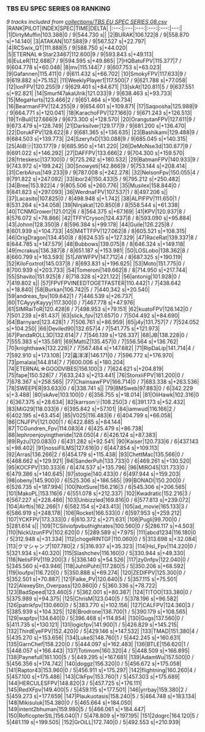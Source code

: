 ### TBS EU SPEC SERIES 08 RANKING
*9 tracks included from [collections/TBS EU SPEC SERIES 08.csv](/collections/TBS%20EU%20SPEC%20SERIES%2008.csv)*
|RANK|PILOT|INDEX|SPEC|TIME|DELTA|
|:---:|:---|:---:|:---:|:---:|---:|
|1|DirtyMuffin|103.388|0 / 9|544.730 s||
|2|BURAK|106.122|8 / 9|558.870 s|+14.140|
|3|ATAKAN|107.588|9 / 9|567.527 s|+22.797|
|4|RCSwix_QT|111.888|5 / 9|588.750 s|+44.020|
|5|ETERNAL☆Star23467|112.600|9 / 9|593.843 s|+49.113|
|6|EuLeR|112.688|7 / 9|594.595 s|+49.865|
|7|HQBatuFPV|115.377|7 / 9|604.778 s|+60.048|
|8|mv|115.144|7 / 9|607.753 s|+63.023|
|9|Gafannen|115.411|0 / 9|611.432 s|+66.702|
|10|SmokyFPV|117.633|9 / 9|619.882 s|+75.152|
|11|WeeklyPlayer1|117.500|7 / 9|621.788 s|+77.058|
|12|IonFPV|120.255|9 / 9|629.401 s|+84.671|
|13|skAt|120.811|5 / 9|637.551 s|+92.821|
|14|Smurf47akaUlrik|121.033|9 / 9|638.463 s|+93.733|
|15|MegaHurts|123.466|2 / 9|651.464 s|+106.734|
|16|BearmanFPV|124.255|9 / 9|654.601 s|+109.871|
|17|Saqoosha|125.988|9 / 9|664.771 s|+120.041|
|18|KarachoFPV|127.166|0 / 9|671.243 s|+126.513|
|19|TriBull|127.666|9 / 9|673.300 s|+128.570|
|20|OrangutanFPV|127.611|9 / 9|673.479 s|+128.749|
|21|Darksilver|129.177|9 / 9|681.200 s|+136.470|
|22|DorukFPV|128.622|8 / 9|681.365 s|+136.635|
|23|Bashikami|129.488|9 / 9|684.503 s|+139.773|
|24|SzeryfxD|130.088|9 / 9|685.045 s|+140.315|
|25|AliB㋡|130.177|9 / 9|685.950 s|+141.220|
|26|DeMoNse3d|130.877|9 / 9|691.022 s|+146.292|
|27|DAFFPV|133.666|2 / 9|704.300 s|+159.570|
|28|frteskesc|137.100|0 / 9|725.262 s|+180.532|
|29|BatmanFPV|140.933|9 / 9|743.972 s|+199.242|
|30|Snowyeti|142.866|9 / 9|753.144 s|+208.414|
|31|CerbAirus|149.233|9 / 9|787.008 s|+242.278|
|32|NelsonFpv|150.055|4 / 9|791.822 s|+247.092|
|33|ibor24|150.433|5 / 9|795.212 s|+250.482|
|34|Bree|153.922|4 / 9|805.506 s|+260.776|
|35|Musilex|158.844|0 / 9|841.823 s|+297.093|
|36|WerdnaFPV|107.537|1 / 8|497.206 s||
|37|Lacasito|107.825|0 / 8|498.948 s|+1.742|
|38|ALPIFPV|111.650|1 / 8|531.264 s|+34.058|
|39|Ninjakat|120.850|8 / 8|558.544 s|+61.338|
|40|TCNMGrower|121.012|6 / 8|564.375 s|+67.169|
|41|KPV|120.937|8 / 8|576.072 s|+78.866|
|42|TFFYCryson|124.437|8 / 8|593.090 s|+95.884|
|43|Johnn|128.350|8 / 8|596.384 s|+99.178|
|44|Guile|126.225|8 / 8|601.939 s|+104.733|
|45|M4TTFPV|127.062|8 / 8|605.521 s|+108.315|
|46|OrigDragon|134.450|8 / 8|624.535 s|+127.329|
|47|RaceRat|139.337|8 / 8|644.785 s|+147.579|
|48|Bubbows|139.075|8 / 8|646.324 s|+149.118|
|49|mcrakus|136.387|8 / 8|651.187 s|+153.981|
|50|LOSLobo|138.362|8 / 8|660.799 s|+163.593|
|51|JWWFPV|147.712|4 / 8|687.325 s|+190.119|
|52|KiloFoxtrot|145.037|8 / 8|693.831 s|+196.625|
|53|Moto|151.775|0 / 8|700.939 s|+203.733|
|54|Tomeroni|149.662|8 / 8|714.950 s|+217.744|
|55|Shavito|151.925|8 / 8|718.328 s|+221.122|
|56|antonig|101.928|0 / 7|419.802 s||
|57|FPVFPVINEEDTOGETFASTER|110.442|1 / 7|438.642 s|+18.840|
|58|Burkan|106.742|5 / 7|440.342 s|+20.540|
|59|andreas_fpv|109.642|1 / 7|446.539 s|+26.737|
|60|TCAyyyKayyy|117.300|0 / 7|467.778 s|+47.976|
|61|SIMRaiToR|120.428|6 / 7|498.953 s|+79.151|
|62|kuatoFPV|126.142|0 / 7|501.239 s|+81.437|
|63|slick_fpv|121.657|0 / 7|504.492 s|+84.690|
|64|Barnyard|123.428|1 / 7|506.761 s|+86.959|
|65|j4y|131.757|7 / 7|524.052 s|+104.250|
|66|Deviled90|132.657|4 / 7|541.775 s|+121.973|
|67|PandaROLL3D|132.614|7 / 7|546.139 s|+126.337|
|68|JB|138.228|0 / 7|555.383 s|+135.581|
|69|MattiZ|135.457|0 / 7|556.564 s|+136.762|
|70|knighthawk|132.228|7 / 7|567.484 s|+147.682|
|71|RipDaLip|141.714|4 / 7|592.910 s|+173.108|
|72|喜洋洋|146.171|0 / 7|596.772 s|+176.970|
|73|pmalaia|144.814|7 / 7|600.006 s|+180.204|
|74|ETERNAL☆GOODVIBES|156.100|3 / 7|624.621 s|+204.819|
|75|fape|150.528|7 / 7|633.243 s|+213.441|
|76|StonxiiFPV|161.200|0 / 7|678.367 s|+258.565|
|77|ChainsawFPV|166.714|0 / 7|683.338 s|+263.536|
|78|SWEEPER|93.633|0 / 6|338.741 s||
|79|BMSweb|97.883|0 / 6|342.229 s|+3.488|
|80|skAve|103.100|0 / 6|356.755 s|+18.014|
|81|OliHawk|102.316|0 / 6|367.375 s|+28.634|
|82|karrson㋡|108.250|3 / 6|391.173 s|+52.432|
|83|MiG29|118.033|6 / 6|395.842 s|+57.101|
|84|iamwud|116.166|2 / 6|402.195 s|+63.454|
|85|V025|116.483|6 / 6|404.799 s|+66.058|
|86|CNJFPV|121.000|1 / 6|422.885 s|+84.144|
|87|TCGundren_Fpv|114.083|4 / 6|425.479 s|+86.738|
|88|lephroenjoyingtheride|128.050|4 / 6|426.124 s|+87.383|
|89|Ryżu|120.083|0 / 6|431.282 s|+92.541|
|90|Kaiser|120.733|6 / 6|437.143 s|+98.402|
|91|nossiFILMS|127.616|0 / 6|447.854 s|+109.113|
|92|Arras|136.266|2 / 6|454.179 s|+115.438|
|93|ChettMac|135.566|0 / 6|468.662 s|+129.921|
|94|SanderPuh|133.733|0 / 6|469.261 s|+130.520|
|95|KOCFPV|130.333|6 / 6|474.537 s|+135.796|
|96|MIRO45|131.733|0 / 6|479.386 s|+140.645|
|97|stogie|140.433|0 / 6|497.944 s|+159.203|
|98|obeny|145.900|0 / 6|525.306 s|+186.565|
|99|BONADI|150.200|0 / 6|526.735 s|+187.994|
|100|NotSure|156.216|3 / 6|545.306 s|+206.565|
|101|MakoPL|153.116|6 / 6|551.078 s|+212.337|
|102|Kwadratic|152.216|3 / 6|567.227 s|+228.486|
|103|Unbizzled|169.816|0 / 6|577.813 s|+239.072|
|104|Airftis|162.266|1 / 6|582.154 s|+243.413|
|105|ad_movie|165.133|3 / 6|586.919 s|+248.178|
|106|Rocket|166.533|0 / 6|597.953 s|+259.212|
|107|YCKFPV|173.333|0 / 6|610.372 s|+271.631|
|108|Pugli|99.700|0 / 5|281.614 s||
|109|TCSilviofpvbuthighrates|100.560|0 / 5|286.117 s|+4.503|
|110|NickUzunFPV|102.620|0 / 5|289.589 s|+7.975|
|111|abcd1234|116.180|0 / 5|312.948 s|+31.334|
|112|chogeRINTGF|110.060|0 / 5|313.698 s|+32.084|
|113|クマシャンプ|107.780|2 / 5|316.937 s|+35.323|
|114|Hsl_Fpv|114.220|0 / 5|321.934 s|+40.320|
|115|Slashchev|116.160|0 / 5|330.944 s|+49.330|
|116|NelisFPV|119.200|3 / 5|336.140 s|+54.526|
|117|zy0nfpv|122.040|0 / 5|345.560 s|+63.946|
|118|JuhtiPuhti|117.280|5 / 5|350.206 s|+68.592|
|119|loufpv|116.720|0 / 5|350.888 s|+69.274|
|120|ZEDIFPV|125.300|0 / 5|352.501 s|+70.887|
|121|Falke_PV|120.640|5 / 5|357.115 s|+75.501|
|122|AlexeyStn_Overpass|120.860|0 / 5|360.336 s|+78.722|
|123|BadSpeed|123.460|5 / 5|362.001 s|+80.387|
|124|TITOO|133.380|0 / 5|375.989 s|+94.375|
|125|ChrisM|123.040|5 / 5|378.196 s|+96.582|
|126|patrikfpv|130.660|0 / 5|383.770 s|+102.156|
|127|CALFPV|124.360|3 / 5|385.939 s|+104.325|
|128|Brodrone|136.700|1 / 5|390.179 s|+108.565|
|129|wapfpv|134.640|0 / 5|396.468 s|+114.854|
|130|Gugs|137.560|0 / 5|411.735 s|+130.121|
|131|logicfpv|141.900|1 / 5|426.829 s|+145.215|
|132|ThirdEyeFPV|152.420|0 / 5|429.146 s|+147.532|
|133|TMAD|151.380|4 / 5|435.270 s|+153.656|
|134|LukeS|148.760|1 / 5|442.245 s|+160.631|
|135|GarnChef|158.220|0 / 5|444.097 s|+162.483|
|136|BTLE|156.620|1 / 5|448.057 s|+166.443|
|137|Totimom|160.320|4 / 5|448.509 s|+166.895|
|138|Paynefull|161.100|5 / 5|449.295 s|+167.681|
|139|AdamWu|157.500|0 / 5|456.356 s|+174.742|
|140|doggz|156.320|0 / 5|456.672 s|+175.058|
|141|Raptor43|153.960|0 / 5|456.911 s|+175.297|
|142|flightning|160.260|4 / 5|457.100 s|+175.486|
|143|ClkFpv|153.760|1 / 5|457.303 s|+175.689|
|144|HERCULESFPV|148.820|3 / 5|457.725 s|+176.111|
|145|RedXFpv|149.400|5 / 5|459.115 s|+177.501|
|146|yrrbay|159.380|2 / 5|459.273 s|+177.659|
|147|Plaukuotasis|158.240|5 / 5|464.748 s|+183.134|
|148|Mikisuluk|154.380|0 / 5|465.664 s|+184.050|
|149|intent2bhuman|159.980|5 / 5|466.061 s|+184.447|
|150|RoflcopterStL|156.040|1 / 5|478.809 s|+197.195|
|151|2dogrc|164.120|5 / 5|481.119 s|+199.505|
|152|GrOiLL|172.740|0 / 5|492.553 s|+210.939|
